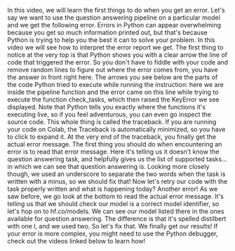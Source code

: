 In this video, we will learn the first things to do when you get an error. Let's say we want to use the question answering pipeline on a particular model and we get the following error. Errors in Python can appear overwhelming because you get so much information printed out, but that's because Python is trying to help you the best it can to solve your problem. In this video we will see how to interpret the error report we get. The first thing to notice at the very top is that Python shows you with a clear arrow the line of code that triggered the error. So you don't have to fiddle with your code and remove random lines to figure out where the error comes from, you have the answer in front right here. The arrows you see below are the parts of the code Python tried to execute while running the instruction: here we are inside the pipeline function and the error came on this line while trying to execute the function check_tasks, which then raised the KeyError we see displayed. Note that Python tells you exactly where the functions it's executing live, so if you feel adventurous, you can even go inspect the source code. This whole thing is called the traceback. If you are running your code on Colab, the Traceback is automatically minimized, so you have to click to expand it. At the very end of the traceback, you finally get the actual error message. The first thing you should do when encountering an error is to read that error message. Here it's telling us it doesn't know the question answering task, and helpfully gives us the list of supported tasks... in which we can see that question answering is. Looking more closely though, we used an underscore to separate the two words when the task is written with a minus, so we should fix that! Now let's retry our code with the task properly written and what is happening today? Another error! As we saw before, we go look at the bottom to read the actual error message. It's telling us that we should check our model is a correct model identifier, so let's hop on to hf.co/models.  We can see our model listed there in the ones available for question answering. The difference is that it's spelled distilbert with one l, and we used two. So let's fix that. We finally get our results! If your error is more complex, you might need to use the Python debugger, check out the videos linked below to learn how!